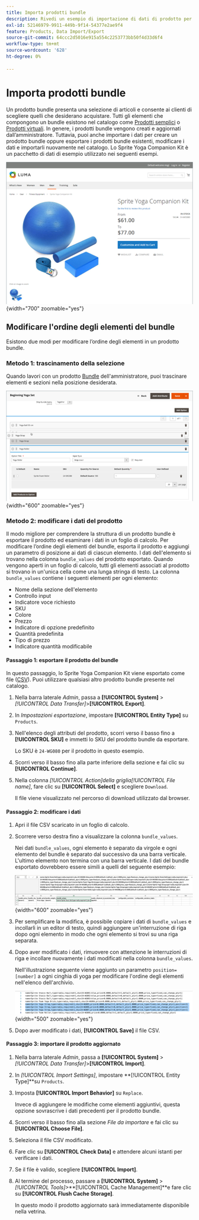```yaml
---
title: Importa prodotti bundle
description: Rivedi un esempio di importazione di dati di prodotto per un prodotto bundle.
exl-id: 52146979-9911-449b-9f14-54377e2ae9f4
feature: Products, Data Import/Export
source-git-commit: 64ccc2d5016e915a554c2253773bb50f4d33d6f4
workflow-type: tm+mt
source-wordcount: '628'
ht-degree: 0%

---
```


# Importa prodotti bundle

Un prodotto bundle presenta una selezione di articoli e consente ai clienti di scegliere quelli che desiderano acquistare. Tutti gli elementi che compongono un bundle esistono nel catalogo come [Prodotti semplici](../catalog/product-create-simple.md) o [Prodotti virtuali](../catalog/product-create-virtual.md). In genere, i prodotti bundle vengono creati e aggiornati dall’amministratore. Tuttavia, puoi anche importare i dati per creare un prodotto bundle oppure esportare i prodotti bundle esistenti, modificare i dati e importarli nuovamente nel catalogo. Lo Sprite Yoga Companion Kit è un pacchetto di dati di esempio utilizzato nei seguenti esempi.

![Prodotto bundle](../catalog/assets/product-bundle.png){width="700" zoomable="yes"}

## Modificare l&#39;ordine degli elementi del bundle

Esistono due modi per modificare l’ordine degli elementi in un prodotto bundle.

### Metodo 1: trascinamento della selezione

Quando lavori con un prodotto [Bundle](../catalog/product-create-bundle.md) dell&#39;amministratore, puoi trascinare elementi e sezioni nella posizione desiderata.

![Elementi bundle](../catalog/assets/product-bundle-items-move.png){width="600" zoomable="yes"}

### Metodo 2: modificare i dati del prodotto

Il modo migliore per comprendere la struttura di un prodotto bundle è esportare il prodotto ed esaminare i dati in un foglio di calcolo. Per modificare l’ordine degli elementi del bundle, esporta il prodotto e aggiungi un parametro di posizione ai dati di ciascun elemento. I dati dell&#39;elemento si trovano nella colonna `bundle_values` del prodotto esportato. Quando vengono aperti in un foglio di calcolo, tutti gli elementi associati al prodotto si trovano in un&#39;unica cella come una lunga stringa di testo. La colonna `bundle_values` contiene i seguenti elementi per ogni elemento:

- Nome della sezione dell&#39;elemento
- Controllo input
- Indicatore voce richiesto
- SKU
- Colore
- Prezzo
- Indicatore di opzione predefinito
- Quantità predefinita
- Tipo di prezzo
- Indicatore quantità modificabile

#### Passaggio 1: esportare il prodotto del bundle

In questo passaggio, lo Sprite Yoga Companion Kit viene esportato come file ([CSV](data-csv.md)). Puoi utilizzare qualsiasi altro prodotto bundle presente nel catalogo.

1. Nella barra laterale _Admin_, passa a **[!UICONTROL System]** > _[!UICONTROL Data Transfer]_>**[!UICONTROL Export]**.

1. In _Impostazioni esportazione_, impostare **[!UICONTROL Entity Type]** su `Products`.

1. Nell&#39;elenco degli attributi del prodotto, scorri verso il basso fino a **[!UICONTROL SKU]** e immetti lo SKU del prodotto bundle da esportare.

   Lo SKU è `24-WG080` per il prodotto in questo esempio.

1. Scorri verso il basso fino alla parte inferiore della sezione e fai clic su **[!UICONTROL Continue]**.

1. Nella colonna _[!UICONTROL Action]_della griglia_[!UICONTROL File name]_, fare clic su **[!UICONTROL Select]** e scegliere `Download`.

   Il file viene visualizzato nel percorso di download utilizzato dal browser.

#### Passaggio 2: modificare i dati

1. Apri il file CSV scaricato in un foglio di calcolo.

1. Scorrere verso destra fino a visualizzare la colonna `bundle_values`.

   Nei dati `bundle_values`, ogni elemento è separato da virgole e ogni elemento del bundle è separato dal successivo da una barra verticale. L&#39;ultimo elemento non termina con una barra verticale. I dati del bundle esportato dovrebbero essere simili a quelli del seguente esempio:

   ![Valori bundle](./assets/product-bundle-values-export-data.png){width="600" zoomable="yes"}

1. Per semplificare la modifica, è possibile copiare i dati di `bundle_values` e incollarli in un editor di testo, quindi aggiungere un&#39;interruzione di riga dopo ogni elemento in modo che ogni elemento si trovi su una riga separata.

1. Dopo aver modificato i dati, rimuovere con attenzione le interruzioni di riga e incollare nuovamente i dati modificati nella colonna `bundle_values`.

   Nell&#39;illustrazione seguente viene aggiunto un parametro `position=[number]` a ogni cinghia di yoga per modificare l&#39;ordine degli elementi nell&#39;elenco dell&#39;archivio.

   ![Parametro posizione](./assets/product-bundle-values-position-parameter.png){width="500" zoomable="yes"}

1. Dopo aver modificato i dati, **[!UICONTROL Save]** il file CSV.

#### Passaggio 3: importare il prodotto aggiornato

1. Nella barra laterale _Admin_, passa a **[!UICONTROL System]** > _[!UICONTROL Data Transfer]_>**[!UICONTROL Import]**.

1. In _[!UICONTROL Import Settings]_, impostare **[!UICONTROL Entity Type]**su `Products`.

1. Imposta **[!UICONTROL Import Behavior]** su `Replace`.

   Invece di aggiungere le modifiche come elementi aggiuntivi, questa opzione sovrascrive i dati precedenti per il prodotto bundle.

1. Scorri verso il basso fino alla sezione _File da importare_ e fai clic su **[!UICONTROL Choose File]**.

1. Seleziona il file CSV modificato.

1. Fare clic su **[!UICONTROL Check Data]** e attendere alcuni istanti per verificare i dati.

1. Se il file è valido, scegliere **[!UICONTROL Import]**.

1. Al termine del processo, passare a **[!UICONTROL System]** > _[!UICONTROL Tools]_>**[!UICONTROL Cache Management]**e fare clic su **[!UICONTROL Flush Cache Storage]**.

   In questo modo il prodotto aggiornato sarà immediatamente disponibile nella vetrina.
